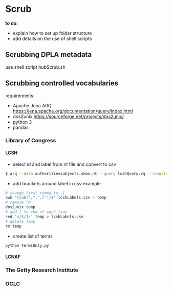 # Scrub
**to do:**
- explain how to set up folder structure
- add details on the use of shell scripts

## Scrubbing DPLA metadata
use shell script hubScrub.sh

## Scrubbing controlled vocabularies
requirements:
* Apache Jena ARQ https://jena.apache.org/documentation/query/index.html
* dos2unix https://sourceforge.net/projects/dos2unix/
* python 3
* pandas

### Library of Congress
#### LCSH
- select id and label from nt file and convert to csv
```bash
$ arq --data authoritiessubjects.skos.nt --query lcshQuery.rq --results csv > lcshLabels.csv

```
- add brackets around label in csv example
```bash
# change first comma to ,[
awk '{sub(",",",[")}1' lcshLabels.csv > temp
# remove ^M
dos2unix temp
# add ] to end of each line
sed 's/$/]/' temp > lcshLabels.csv
# delete temp
rm temp
```
- create list of terms
```
python termsOnly.py
```

#### LCNAF

### The Getty Research Institute

### OCLC

